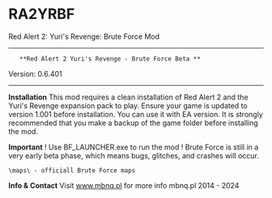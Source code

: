 # RA2YRBF
Red Alert 2: Yuri's Revenge: Brute Force Mod

***********************************************************************
	   **Red Alert 2 Yuri's Revenge - Brute Force Beta **
Version: 0.6.401
***********************************************************************


**Installation**
This mod requires a clean installation of Red Alert 2 and the Yuri's Revenge expansion pack to play.
Ensure your game is updated to version 1.001 before installation. 
You can use it with EA version.
It is strongly recommended that you make a backup of the game folder before installing the mod.


**Important**
! Use BF_LAUNCHER.exe to run the mod !
Brute Force is still in a very early beta phase, which means bugs, glitches, and crashes will occur.

	\maps\ - officiall Brute Force maps

**Info & Contact**
Visit www.mbnq.pl for more info
mbnq.pl 2014 - 2024
